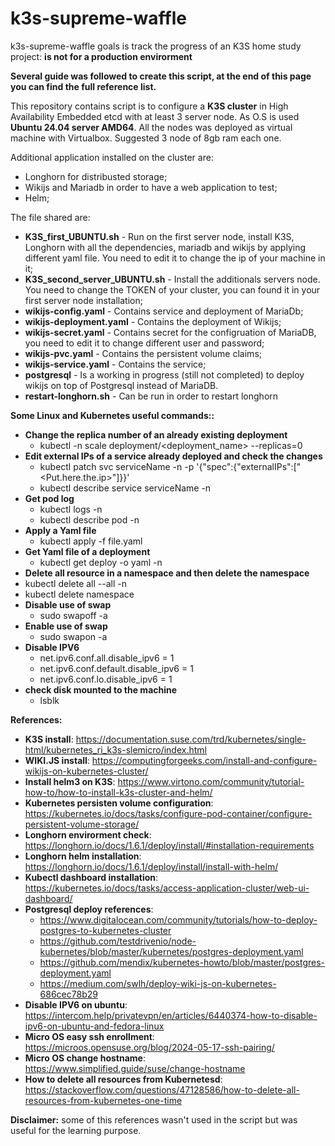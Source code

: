 # k3s-supreme-waffle
k3s-supreme-waffle goals is track the progress of an K3S home study project: **is not for a production envirorment**

**Several guide was followed to create this script, at the end of this page you can find the full reference list.**

This repository contains script is to configure a **K3S cluster** in High Availability Embedded etcd with at least 3 server node. As O.S is used **Ubuntu 24.04 server AMD64**. All the nodes was deployed as virtual machine with Virtualbox. Suggested 3 node of 8gb ram each one.

Additional application installed on the cluster are:
* Longhorn for distribusted storage;
* Wikijs and Mariadb in order to have a web application to test;
* Helm;

The file shared are:
* **K3S_first_UBUNTU.sh** - Run on the first server node, install K3S, Longhorn with all the dependencies, mariadb and wikijs by applying different yaml file. You need to edit it to change the ip of your machine in it;
* **K3S_second_server_UBUNTU.sh** - Install the additionals servers node. You need to change the TOKEN of your cluster, you can found it in your first server node installation;
* **wikijs-config.yaml** - Contains service and deployment of MariaDb;
* **wikijs-deployment.yaml** - Contains the deployment of Wikijs;
* **wikijs-secret.yaml** - Contains secret for the configruation of MariaDB, you need to edit it to change different user and password;
* **wikijs-pvc.yaml** - Contains the persistent volume claims;
* **wikijs-service.yaml** - Contains the service;
* **postgresql** - Is a working in progress (still not completed) to deploy wikijs on top of Postgresql instead of MariaDB.
* **restart-longhorn.sh** - Can be run in order to restart longhorn

**Some Linux and Kubernetes useful commands::**
* **Change the replica number of an already existing deployment**
  * kubectl -n <namespace> scale deployment/<deployment_name> --replicas=0
* **Edit external IPs of a service already deployed and check the changes**
  * kubectl patch svc serviceName -n <namespace> -p '{"spec":{"externalIPs":["<Put.here.the.ip>"]}}'
  * kubectl describe service serviceName -n <namespace>
* **Get pod log**
  * kubectl logs <pod-specific-instance> -n <namespace> 
  * kubectl describe pod  <pod-specific-instance> -n <namespace>
* **Apply a Yaml file**
  * kubectl apply -f file.yaml
* **Get Yaml file of a deployment**
  * kubectl get deploy <deploymentName> -o yaml -n <namespace>
*  **Delete all resource in a namespace and then delete the namespace**
  *  kubectl delete all --all -n <namespace>
  *  kubectl delete namespace <namespace>
* **Disable use of swap**
  * sudo swapoff -a
* **Enable use of swap**
  * sudo swapon -a
* **Disable IPV6**
  * net.ipv6.conf.all.disable_ipv6 = 1
  * net.ipv6.conf.default.disable_ipv6 = 1
  * net.ipv6.conf.lo.disable_ipv6 = 1
* **check disk mounted to the machine**
  * lsblk

**References:**
* **K3S install**: https://documentation.suse.com/trd/kubernetes/single-html/kubernetes_ri_k3s-slemicro/index.html
* **WIKI.JS install**:  https://computingforgeeks.com/install-and-configure-wikijs-on-kubernetes-cluster/
* **Install helm3 on K3S**: https://www.virtono.com/community/tutorial-how-to/how-to-install-k3s-cluster-and-helm/
* **Kubernetes persisten volume configuration**: https://kubernetes.io/docs/tasks/configure-pod-container/configure-persistent-volume-storage/
* **Longhorn envirorment check**: https://longhorn.io/docs/1.6.1/deploy/install/#installation-requirements
* **Longhorn helm installation**: https://longhorn.io/docs/1.6.1/deploy/install/install-with-helm/
* **Kubectl dashboard installation**: https://kubernetes.io/docs/tasks/access-application-cluster/web-ui-dashboard/
* **Postgresql deploy references**:
  * https://www.digitalocean.com/community/tutorials/how-to-deploy-postgres-to-kubernetes-cluster
  * https://github.com/testdrivenio/node-kubernetes/blob/master/kubernetes/postgres-deployment.yaml
  * https://github.com/mendix/kubernetes-howto/blob/master/postgres-deployment.yaml
  * https://medium.com/swlh/deploy-wiki-js-on-kubernetes-686cec78b29
* **Disable IPV6 on ubuntu**: https://intercom.help/privatevpn/en/articles/6440374-how-to-disable-ipv6-on-ubuntu-and-fedora-linux
* **Micro OS easy ssh enrollment**: https://microos.opensuse.org/blog/2024-05-17-ssh-pairing/
* **Micro OS change hostname**: https://www.simplified.guide/suse/change-hostname
* **How to delete all resources from Kubernetesd**: https://stackoverflow.com/questions/47128586/how-to-delete-all-resources-from-kubernetes-one-time


**Disclaimer:** some of this references wasn't used in the script but was useful for the learning purpose.
